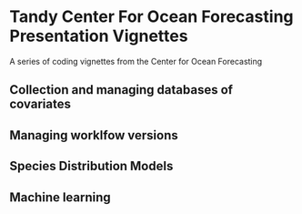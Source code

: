 # Tandy Center For Ocean Forecasting Presentation Vignettes

A series of coding vignettes from the Center for Ocean Forecasting


## Collection and managing databases of covariates

## Managing worklfow versions

## Species Distribution Models

## Machine learning
